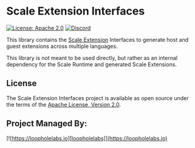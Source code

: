 # Scale Extension Interfaces

[![License: Apache 2.0](https://img.shields.io/badge/License-Apache%202.0-brightgreen.svg)](https://www.apache.org/licenses/LICENSE-2.0)
[![Discord](https://dcbadge.vercel.app/api/server/JYmFhtdPeu?style=flat)](https://loopholelabs.io/discord)

This library contains the [Scale Extension](https://scale.sh) Interfaces to generate host and guest extensions across multiple languages.

This library is not meant to be used directly, but rather as an internal dependency for the Scale Runtime and generated
Scale Extensions.

## License

The Scale Extension Interfaces project is available as open source under the terms of
the [Apache License, Version 2.0](http://www.apache.org/licenses/LICENSE-2.0).

## Project Managed By:

[![https://loopholelabs.io][loopholelabs]](https://loopholelabs.io)

[gitrepo]: https://github.com/loopholelabs/scale-extension
[loopholelabs]: https://cdn.loopholelabs.io/loopholelabs/LoopholeLabsLogo.svg
[loophomepage]: https://loopholelabs.io
